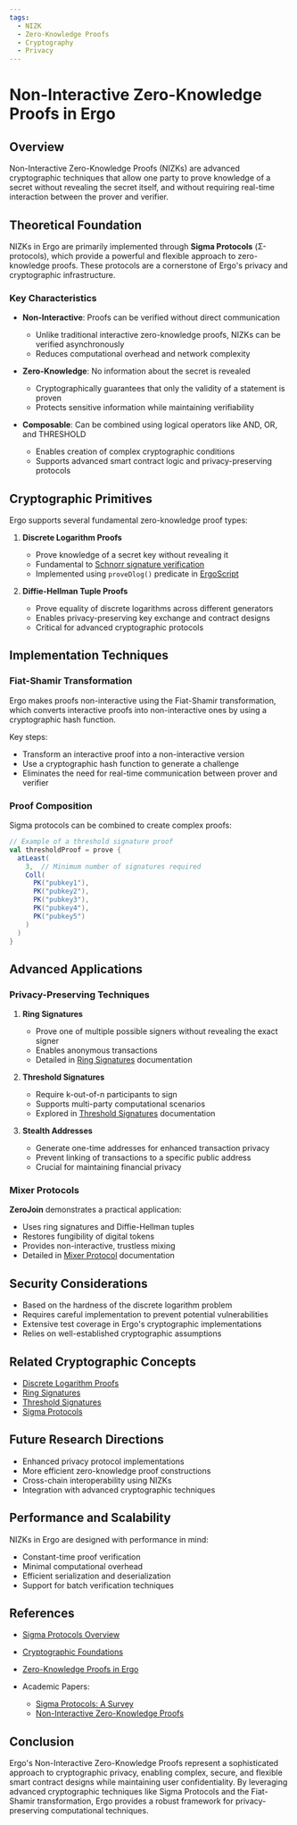 ```yaml
---
tags:
  - NIZK
  - Zero-Knowledge Proofs
  - Cryptography
  - Privacy
---
```


# Non-Interactive Zero-Knowledge Proofs in Ergo

## Overview

Non-Interactive Zero-Knowledge Proofs (NIZKs) are advanced cryptographic techniques that allow one party to prove knowledge of a secret without revealing the secret itself, and without requiring real-time interaction between the prover and verifier.

## Theoretical Foundation

NIZKs in Ergo are primarily implemented through **Sigma Protocols** (Σ-protocols), which provide a powerful and flexible approach to zero-knowledge proofs. These protocols are a cornerstone of Ergo's privacy and cryptographic infrastructure.

### Key Characteristics

- **Non-Interactive**: Proofs can be verified without direct communication

    - Unlike traditional interactive zero-knowledge proofs, NIZKs can be verified asynchronously
    - Reduces computational overhead and network complexity

- **Zero-Knowledge**: No information about the secret is revealed

    - Cryptographically guarantees that only the validity of a statement is proven
    - Protects sensitive information while maintaining verifiability

- **Composable**: Can be combined using logical operators like AND, OR, and THRESHOLD

    - Enables creation of complex cryptographic conditions
    - Supports advanced smart contract logic and privacy-preserving protocols

## Cryptographic Primitives

Ergo supports several fundamental zero-knowledge proof types:

1. **Discrete Logarithm Proofs**

     - Prove knowledge of a secret key without revealing it
     - Fundamental to [Schnorr signature verification](schnorr.md)
     - Implemented using `proveDlog()` predicate in [ErgoScript](ergoscript.md)

2. **Diffie-Hellman Tuple Proofs**

     - Prove equality of discrete logarithms across different generators
     - Enables privacy-preserving key exchange and contract designs
     - Critical for advanced cryptographic protocols

## Implementation Techniques

### Fiat-Shamir Transformation

Ergo makes proofs non-interactive using the Fiat-Shamir transformation, which converts interactive proofs into non-interactive ones by using a cryptographic hash function.

Key steps:

- Transform an interactive proof into a non-interactive version
- Use a cryptographic hash function to generate a challenge
- Eliminates the need for real-time communication between prover and verifier

### Proof Composition

Sigma protocols can be combined to create complex proofs:

```scala
// Example of a threshold signature proof
val thresholdProof = prove {
  atLeast(
    3,  // Minimum number of signatures required
    Coll(
      PK("pubkey1"),
      PK("pubkey2"),
      PK("pubkey3"),
      PK("pubkey4"),
      PK("pubkey5")
    )
  )
}
```

## Advanced Applications

### Privacy-Preserving Techniques

1. **Ring Signatures**

     - Prove one of multiple possible signers without revealing the exact signer
     - Enables anonymous transactions
     - Detailed in [Ring Signatures](ring.md) documentation

2. **Threshold Signatures**

     - Require k-out-of-n participants to sign
     - Supports multi-party computational scenarios
     - Explored in [Threshold Signatures](threshold.md) documentation

3. **Stealth Addresses**

     - Generate one-time addresses for enhanced transaction privacy
     - Prevent linking of transactions to a specific public address
     - Crucial for maintaining financial privacy

### Mixer Protocols

**ZeroJoin** demonstrates a practical application:
- Uses ring signatures and Diffie-Hellman tuples
- Restores fungibility of digital tokens
- Provides non-interactive, trustless mixing
- Detailed in [Mixer Protocol](mixer.md) documentation

## Security Considerations

- Based on the hardness of the discrete logarithm problem
- Requires careful implementation to prevent potential vulnerabilities
- Extensive test coverage in Ergo's cryptographic implementations
- Relies on well-established cryptographic assumptions

## Related Cryptographic Concepts

- [Discrete Logarithm Proofs](dlog.md)
- [Ring Signatures](ring.md)
- [Threshold Signatures](threshold.md)
- [Sigma Protocols](sigma.md)

## Future Research Directions

- Enhanced privacy protocol implementations
- More efficient zero-knowledge proof constructions
- Cross-chain interoperability using NIZKs
- Integration with advanced cryptographic techniques

## Performance and Scalability

NIZKs in Ergo are designed with performance in mind:
- Constant-time proof verification
- Minimal computational overhead
- Efficient serialization and deserialization
- Support for batch verification techniques

## References

- [Sigma Protocols Overview](sigma.md)
- [Cryptographic Foundations](crypto.md)
- [Zero-Knowledge Proofs in Ergo](zkp.md)
- Academic Papers:

    - [Sigma Protocols: A Survey](https://eprint.iacr.org/2021/1022)
    - [Non-Interactive Zero-Knowledge Proofs](https://eprint.iacr.org/2016/263)

## Conclusion

Ergo's Non-Interactive Zero-Knowledge Proofs represent a sophisticated approach to cryptographic privacy, enabling complex, secure, and flexible smart contract designs while maintaining user confidentiality. By leveraging advanced cryptographic techniques like Sigma Protocols and the Fiat-Shamir transformation, Ergo provides a robust framework for privacy-preserving computational techniques.
